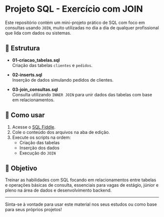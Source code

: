 # Projeto SQL - Exercício com JOIN

Este repositório contém um mini-projeto prático de SQL com foco em consultas usando `JOIN`, muito utilizadas no dia a dia de qualquer profissional que lida com dados ou sistemas.

## 🧱 Estrutura

- **01-criacao_tabelas.sql**  
  Criação das tabelas `clientes` e `pedidos`.

- **02-inserts.sql**  
  Inserção de dados simulando pedidos de clientes.

- **03-join_consultas.sql**  
  Consulta utilizando `INNER JOIN` para unir dados das tabelas com base em relacionamentos.

## 🧪 Como usar

1. Acesse o [SQL Fiddle](http://sqlfiddle.com/).
2. Cole o conteúdo dos arquivos na aba de edição.
3. Execute os scripts na ordem:
   - Criação das tabelas
   - Inserção dos dados
   - Execução do `JOIN`

## 🚀 Objetivo

Treinar as habilidades com SQL focando em relacionamentos entre tabelas e operações básicas de consulta, essenciais para vagas de estágio, júnior e pleno na área de dados e desenvolvimento backend.

---

Sinta-se à vontade para usar este material nos seus estudos ou como base para seus próprios projetos!
